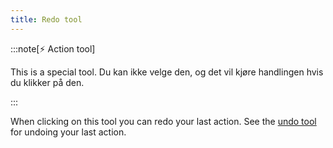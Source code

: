 ```yaml
---
title: Redo tool
---
```


:::note[⚡ Action tool]

This is a special tool.
Du kan ikke velge den, og det vil kjøre handlingen hvis du klikker på den.

:::

When clicking on this tool you can redo your last action.
See the [undo tool](undo) for undoing your last action.

